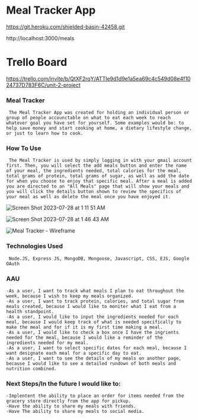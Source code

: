 # Meal Tracker App

https://git.heroku.com/shielded-basin-42458.git

http://localhost:3000/meals

# Trello Board

 https://trello.com/invite/b/QtXF2rqY/ATTIe9d1d9e1a5ea69c4c549d08e4f1024737D783F6C/unit-2-project

### Meal Tracker
``` The Meal Tracker App was created for holding an individual person or group of people accounctable on what to eat each week to reach whatever goal you have set for yourself. Some examples would be: to help save money and start cooking at home, a dietary lifestyle change, or just to learn how to cook.```

### How To Use
``` The Meal Tracker is used by simply logging in with your gmail account first. Then, you will select the add meals button and enter the name of your meal, the ingredients needed, total calories for the meal, total grams of protein, total grams of sugar, as well as add the date for when you choose to enjoy that specific meal. After a meal is added you are directed to an "All Meals" page that will show your meals and you will click the details button shown to review the specifics of your meal as well as delete the meal once you have enjoyed it.```

![Screen Shot 2023-07-28 at 1 11 51 AM](https://github.com/Rodneyg3220/Meal-Tracker---Unit-2-Project/assets/137218767/c2b27ea6-66c4-4bb8-ae56-5561b36b6e63)


![Screen Shot 2023-07-28 at 1 46 43 AM](https://github.com/Rodneyg3220/Meal-Tracker---Unit-2-Project/assets/137218767/747e0b22-16f4-4c80-9fb3-91faa664b9aa)


![Meal Tracker - Wireframe](https://github.com/Rodneyg3220/Meal-Tracker---Unit-2-Project/assets/137218767/319c9e49-43c3-4d75-a5c1-d28186dccdd7)


### Technologies Used
``` Node.JS, Express JS, MongoDB, Mongoose, Javascript, CSS, EJS, Google OAuth```

### AAU
``` 
-As a user, I want to track what meals I plan to eat throughout the week, because I wish to keep my meals organized.
-As a user, I want to track protein, calories, and total sugar from meals created, because I would like to moniter what I eat from a health standpoint.
-As a user, I would like to input the ingredients needed for each meal, because I would keep track of what is needed specifically to make the meal and for if it is my first time making a meal.
-As a user, I would like to check a box once I have the ingrients needed for the meal, because I would like a reminder of the ingredients needed for my meal.
-As a user, I want to select specific dates for each meal, because I want designate each meal for a specific day to eat.
-As a user, I want to see the details of my meals on another page, because I would like to see a detailed rundown of both meals and nutrition combined.
```
### Next Steps/In the future I would like to:
``` 
-Implentent the ability to place an order for items needed from the gracery store directly from the app for pickup.
-Have the ability to share my meals with friends.
-Have The ability to share my meals to social media.
```
